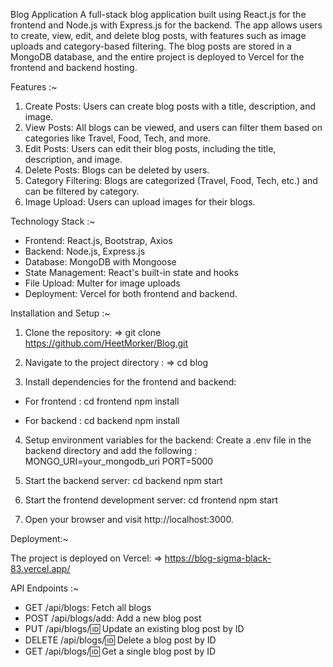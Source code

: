 Blog Application
A full-stack blog application built using React.js for the frontend and Node.js with Express.js for the backend. The app allows users to create, view, edit, and delete blog posts, with features such as image uploads and category-based filtering. The blog posts are stored in a MongoDB database, and the entire project is deployed to Vercel for the frontend and backend hosting.

Features :~
1. Create Posts: Users can create blog posts with a title, description, and image.
2. View Posts: All blogs can be viewed, and users can filter them based on categories like Travel, Food, Tech, and more.
3. Edit Posts: Users can edit their blog posts, including the title, description, and image.
4. Delete Posts: Blogs can be deleted by users.
5. Category Filtering: Blogs are categorized (Travel, Food, Tech, etc.) and can be filtered by category.
6. Image Upload: Users can upload images for their blogs.

Technology Stack :~

* Frontend: React.js, Bootstrap, Axios
* Backend: Node.js, Express.js
* Database: MongoDB with Mongoose
* State Management: React's built-in state and hooks
* File Upload: Multer for image uploads
* Deployment: Vercel for both frontend and backend.

Installation and Setup :~

1. Clone the repository:
=> git clone https://github.com/HeetMorker/Blog.git

2. Navigate to the project directory :
=> cd blog

3. Install dependencies for the frontend and backend:

* For frontend :
    cd frontend
    npm install

* For backend :
    cd backend
    npm install

4. Setup environment variables for the backend: Create a .env file in the backend directory and add the following :
    MONGO_URI=your_mongodb_uri
    PORT=5000

5. Start the backend server:
    cd backend
    npm start

6. Start the frontend development server:
    cd frontend
    npm start

7. Open your browser and visit http://localhost:3000.

Deployment:~

The project is deployed on Vercel:
=> https://blog-sigma-black-83.vercel.app/

API Endpoints :~

* GET /api/blogs: Fetch all blogs
* POST /api/blogs/add: Add a new blog post
* PUT /api/blogs/:id: Update an existing blog post by ID
* DELETE /api/blogs/:id: Delete a blog post by ID
* GET /api/blogs/:id: Get a single blog post by ID
